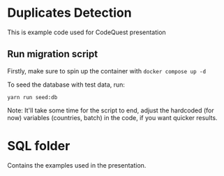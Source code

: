 # Duplicates Detection

This is example code used for CodeQuest presentation

## Run migration script

Firstly, make sure to spin up the container with `docker compose up -d`

To seed the database with test data, run:

```
yarn run seed:db
```

Note: It'll take some time for the script to end, adjust the hardcoded (for now) variables (countries, batch) in the code, if you want quicker results.

# SQL folder

Contains the examples used in the presentation.
